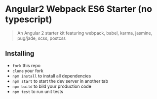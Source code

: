 # Angular2 Webpack ES6 Starter (no typescript)

> An Angular 2 starter kit featuring webpack, babel, karma, jasmine, pug/jade, scss, postcss

## Installing
* `fork` this repo
* `clone` your fork
* `npm install` to install all dependencies
* `npm start` to start the dev server in another tab
* `npm build` to bild your production code
* `npm test` to run unit tests